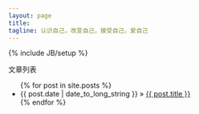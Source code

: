 ```yaml
---
layout: page
title: 
tagline: 认识自己，改变自己，接受自己，爱自己
---
```

{% include JB/setup %}



文章列表

<ul class="posts">
  {% for post in site.posts %}
    <li><span>{{ post.date | date_to_long_string }}</span> &raquo; <a href="{{ BASE_PATH }}{{ post.url }}">{{ post.title }}</a></li>
  {% endfor %}
</ul>




